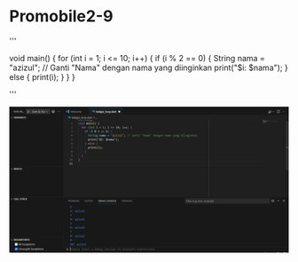 # Promobile2-9


'''

void main() {
  for (int i = 1; i <= 10; i++) {
    if (i % 2 == 0) {
      String nama = "azizul"; // Ganti "Nama" dengan nama yang diinginkan
      print("$i: $nama");
    } else {
      print(i);
    }
  }
}

'''

![fluttermobile](https://github.com/dezeeonpub/Promobile2-9/blob/main/p9.PNG)


  
